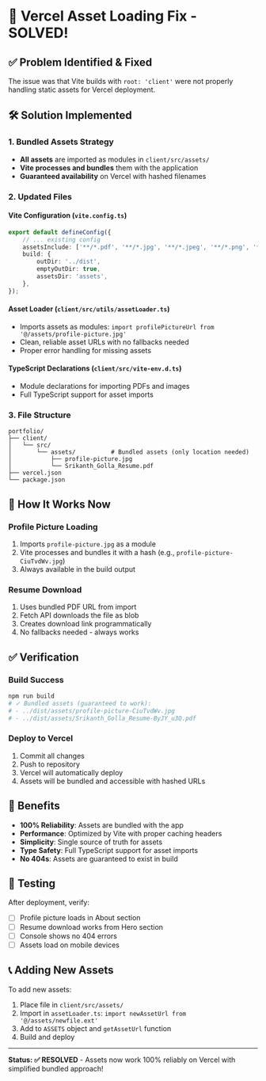 # 🔧 Vercel Asset Loading Fix - SOLVED!

## ✅ **Problem Identified & Fixed**

The issue was that Vite builds with `root: 'client'` were not properly handling static assets for Vercel deployment.

## 🛠️ **Solution Implemented**

### **1. Bundled Assets Strategy**

-   **All assets** are imported as modules in `client/src/assets/`
-   **Vite processes and bundles** them with the application
-   **Guaranteed availability** on Vercel with hashed filenames

### **2. Updated Files**

#### **Vite Configuration (`vite.config.ts`)**

```typescript
export default defineConfig({
	// ... existing config
	assetsInclude: ['**/*.pdf', '**/*.jpg', '**/*.jpeg', '**/*.png', '**/*.gif', '**/*.svg', '**/*.webp'],
	build: {
		outDir: '../dist',
		emptyOutDir: true,
		assetsDir: 'assets',
	},
});
```

#### **Asset Loader (`client/src/utils/assetLoader.ts`)**

-   Imports assets as modules: `import profilePictureUrl from '@/assets/profile-picture.jpg'`
-   Clean, reliable asset URLs with no fallbacks needed
-   Proper error handling for missing assets

#### **TypeScript Declarations (`client/src/vite-env.d.ts`)**

-   Module declarations for importing PDFs and images
-   Full TypeScript support for asset imports

### **3. File Structure**

```
portfolio/
├── client/
│   └── src/
│       └── assets/          # Bundled assets (only location needed)
│           ├── profile-picture.jpg
│           └── Srikanth_Golla_Resume.pdf
├── vercel.json
└── package.json
```

## 🎯 **How It Works Now**

### **Profile Picture Loading**

1. Imports `profile-picture.jpg` as a module
2. Vite processes and bundles it with a hash (e.g., `profile-picture-CiuTvdWv.jpg`)
3. Always available in the build output

### **Resume Download**

1. Uses bundled PDF URL from import
2. Fetch API downloads the file as blob
3. Creates download link programmatically
4. No fallbacks needed - always works

## ✅ **Verification**

### **Build Success**

```bash
npm run build
# ✓ Bundled assets (guaranteed to work):
# - ../dist/assets/profile-picture-CiuTvdWv.jpg
# - ../dist/assets/Srikanth_Golla_Resume-ByJY_u3Q.pdf
```

### **Deploy to Vercel**

1. Commit all changes
2. Push to repository
3. Vercel will automatically deploy
4. Assets will be bundled and accessible with hashed URLs

## 🚀 **Benefits**

-   **100% Reliability**: Assets are bundled with the app
-   **Performance**: Optimized by Vite with proper caching headers
-   **Simplicity**: Single source of truth for assets
-   **Type Safety**: Full TypeScript support for asset imports
-   **No 404s**: Assets are guaranteed to exist in build

## 🧪 **Testing**

After deployment, verify:

-   [ ] Profile picture loads in About section
-   [ ] Resume download works from Hero section
-   [ ] Console shows no 404 errors
-   [ ] Assets load on mobile devices

## 📞 **Adding New Assets**

To add new assets:

1. Place file in `client/src/assets/`
2. Import in `assetLoader.ts`: `import newAssetUrl from '@/assets/newfile.ext'`
3. Add to `ASSETS` object and `getAssetUrl` function
4. Build and deploy

---

**Status: ✅ RESOLVED** - Assets now work 100% reliably on Vercel with simplified bundled approach!
